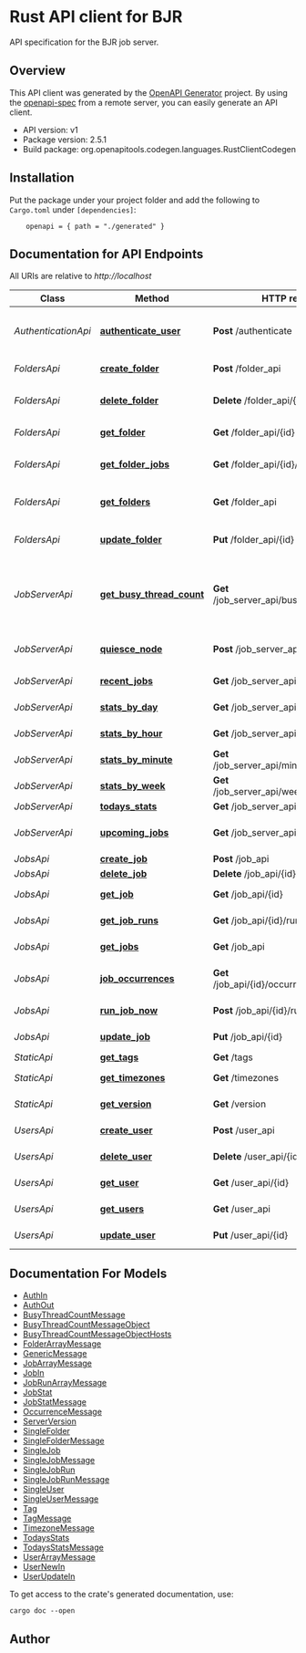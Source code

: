 # Rust API client for BJR

API specification for the BJR job server.

## Overview

This API client was generated by the [OpenAPI Generator](https://openapi-generator.tech) project.  By using the [openapi-spec](https://openapis.org) from a remote server, you can easily generate an API client.

- API version: v1
- Package version: 2.5.1
- Build package: org.openapitools.codegen.languages.RustClientCodegen

## Installation

Put the package under your project folder and add the following to `Cargo.toml` under `[dependencies]`:

```
    openapi = { path = "./generated" }
```

## Documentation for API Endpoints

All URIs are relative to *http://localhost*

Class | Method | HTTP request | Description
------------ | ------------- | ------------- | -------------
*AuthenticationApi* | [**authenticate_user**](docs/AuthenticationApi.md#authenticate_user) | **Post** /authenticate | Authenticates a user and returns a token
*FoldersApi* | [**create_folder**](docs/FoldersApi.md#create_folder) | **Post** /folder_api | Create a new Folder
*FoldersApi* | [**delete_folder**](docs/FoldersApi.md#delete_folder) | **Delete** /folder_api/{id} | Delete an existing folder
*FoldersApi* | [**get_folder**](docs/FoldersApi.md#get_folder) | **Get** /folder_api/{id} | Return a single folder
*FoldersApi* | [**get_folder_jobs**](docs/FoldersApi.md#get_folder_jobs) | **Get** /folder_api/{id}/jobs | Return list of jobs in a folder
*FoldersApi* | [**get_folders**](docs/FoldersApi.md#get_folders) | **Get** /folder_api | Return paginated list of all folders
*FoldersApi* | [**update_folder**](docs/FoldersApi.md#update_folder) | **Put** /folder_api/{id} | Update an existing folder
*JobServerApi* | [**get_busy_thread_count**](docs/JobServerApi.md#get_busy_thread_count) | **Get** /job_server_api/busy_thread_count | Retrieve the count of busy workers across worker pods/nodes
*JobServerApi* | [**quiesce_node**](docs/JobServerApi.md#quiesce_node) | **Post** /job_server_api/quiesce_worker | Quiesce a single worker pod/node
*JobServerApi* | [**recent_jobs**](docs/JobServerApi.md#recent_jobs) | **Get** /job_server_api/recent_jobs | List of recent jobs
*JobServerApi* | [**stats_by_day**](docs/JobServerApi.md#stats_by_day) | **Get** /job_server_api/daily_job_stats | Job statistics by day
*JobServerApi* | [**stats_by_hour**](docs/JobServerApi.md#stats_by_hour) | **Get** /job_server_api/hourly_job_stats | Job statistics by hour
*JobServerApi* | [**stats_by_minute**](docs/JobServerApi.md#stats_by_minute) | **Get** /job_server_api/minutely_job_stats | Job statistics by minute
*JobServerApi* | [**stats_by_week**](docs/JobServerApi.md#stats_by_week) | **Get** /job_server_api/weekly_job_stats | Job statistics by week
*JobServerApi* | [**todays_stats**](docs/JobServerApi.md#todays_stats) | **Get** /job_server_api/todays_stats | Todays Stats
*JobServerApi* | [**upcoming_jobs**](docs/JobServerApi.md#upcoming_jobs) | **Get** /job_server_api/upcoming_jobs | List of upcoming jobs
*JobsApi* | [**create_job**](docs/JobsApi.md#create_job) | **Post** /job_api | Creates a job
*JobsApi* | [**delete_job**](docs/JobsApi.md#delete_job) | **Delete** /job_api/{id} | Deletes a job
*JobsApi* | [**get_job**](docs/JobsApi.md#get_job) | **Get** /job_api/{id} | Retrieves a single job
*JobsApi* | [**get_job_runs**](docs/JobsApi.md#get_job_runs) | **Get** /job_api/{id}/runs | Retrieve the runs for a job
*JobsApi* | [**get_jobs**](docs/JobsApi.md#get_jobs) | **Get** /job_api | Retrieves jobs
*JobsApi* | [**job_occurrences**](docs/JobsApi.md#job_occurrences) | **Get** /job_api/{id}/occurrences/{end_date} | Upcoming job occurrences
*JobsApi* | [**run_job_now**](docs/JobsApi.md#run_job_now) | **Post** /job_api/{id}/run_now | Run a job now
*JobsApi* | [**update_job**](docs/JobsApi.md#update_job) | **Put** /job_api/{id} | Updates a single job
*StaticApi* | [**get_tags**](docs/StaticApi.md#get_tags) | **Get** /tags | Get tags
*StaticApi* | [**get_timezones**](docs/StaticApi.md#get_timezones) | **Get** /timezones | Get timezones
*StaticApi* | [**get_version**](docs/StaticApi.md#get_version) | **Get** /version | Server version
*UsersApi* | [**create_user**](docs/UsersApi.md#create_user) | **Post** /user_api | Creates a user
*UsersApi* | [**delete_user**](docs/UsersApi.md#delete_user) | **Delete** /user_api/{id} | Deletes a user
*UsersApi* | [**get_user**](docs/UsersApi.md#get_user) | **Get** /user_api/{id} | Retrieve a single user
*UsersApi* | [**get_users**](docs/UsersApi.md#get_users) | **Get** /user_api | Retrieves users
*UsersApi* | [**update_user**](docs/UsersApi.md#update_user) | **Put** /user_api/{id} | Update a single user


## Documentation For Models

 - [AuthIn](docs/AuthIn.md)
 - [AuthOut](docs/AuthOut.md)
 - [BusyThreadCountMessage](docs/BusyThreadCountMessage.md)
 - [BusyThreadCountMessageObject](docs/BusyThreadCountMessageObject.md)
 - [BusyThreadCountMessageObjectHosts](docs/BusyThreadCountMessageObjectHosts.md)
 - [FolderArrayMessage](docs/FolderArrayMessage.md)
 - [GenericMessage](docs/GenericMessage.md)
 - [JobArrayMessage](docs/JobArrayMessage.md)
 - [JobIn](docs/JobIn.md)
 - [JobRunArrayMessage](docs/JobRunArrayMessage.md)
 - [JobStat](docs/JobStat.md)
 - [JobStatMessage](docs/JobStatMessage.md)
 - [OccurrenceMessage](docs/OccurrenceMessage.md)
 - [ServerVersion](docs/ServerVersion.md)
 - [SingleFolder](docs/SingleFolder.md)
 - [SingleFolderMessage](docs/SingleFolderMessage.md)
 - [SingleJob](docs/SingleJob.md)
 - [SingleJobMessage](docs/SingleJobMessage.md)
 - [SingleJobRun](docs/SingleJobRun.md)
 - [SingleJobRunMessage](docs/SingleJobRunMessage.md)
 - [SingleUser](docs/SingleUser.md)
 - [SingleUserMessage](docs/SingleUserMessage.md)
 - [Tag](docs/Tag.md)
 - [TagMessage](docs/TagMessage.md)
 - [TimezoneMessage](docs/TimezoneMessage.md)
 - [TodaysStats](docs/TodaysStats.md)
 - [TodaysStatsMessage](docs/TodaysStatsMessage.md)
 - [UserArrayMessage](docs/UserArrayMessage.md)
 - [UserNewIn](docs/UserNewIn.md)
 - [UserUpdateIn](docs/UserUpdateIn.md)


To get access to the crate's generated documentation, use:

```
cargo doc --open
```

## Author



